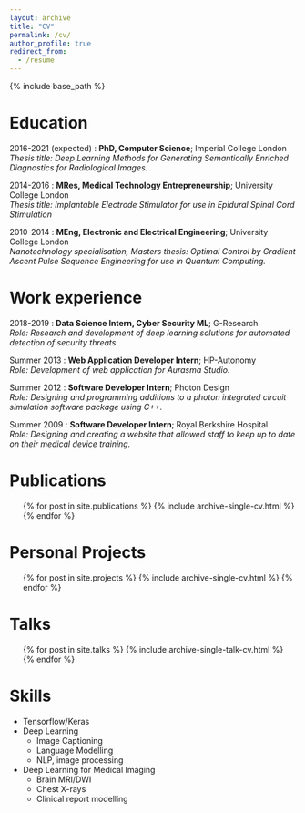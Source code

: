 ```yaml
---
layout: archive
title: "CV"
permalink: /cv/
author_profile: true
redirect_from:
  - /resume
---
```


{% include base_path %}

Education
======
2016-2021 (expected)
:   **PhD, Computer Science**; Imperial College London\
    *Thesis title: Deep Learning Methods for Generating Semantically Enriched Diagnostics for Radiological Images.*

2014-2016
:   **MRes, Medical Technology Entrepreneurship**; University College London\
    *Thesis title:  Implantable Electrode Stimulator for use in Epidural Spinal Cord Stimulation*
    
2010-2014
:   **MEng, Electronic and Electrical Engineering**; University College London\
    *Nanotechnology specialisation, Masters thesis: Optimal Control by Gradient Ascent Pulse Sequence Engineering for use in Quantum Computing.*

Work experience
======
2018-2019
:   **Data Science Intern, Cyber Security ML**; G-Research\
    *Role: Research and development of deep learning solutions for automated detection of security threats.*
  
Summer 2013
:   **Web Application Developer Intern**; HP-Autonomy\
    *Role: Development of web application for Aurasma Studio.*

Summer 2012
:   **Software Developer Intern**; Photon Design\
    *Role: Designing and programming additions to a photon integrated circuit simulation software package using C++.*

Summer 2009
:   **Software Developer Intern**; Royal Berkshire Hospital\
    *Role: Designing and creating a website that allowed staff to keep up to date on their medical device training.*
    
Publications
======
  <ul>{% for post in site.publications %}
    {% include archive-single-cv.html %}
  {% endfor %}</ul>

Personal Projects
======
  <ul>{% for post in site.projects %}
    {% include archive-single-cv.html %}
  {% endfor %}</ul>

Talks
======
  <ul>{% for post in site.talks %}
    {% include archive-single-talk-cv.html %}
  {% endfor %}</ul>

Skills
======
* Tensorflow/Keras
* Deep Learning
  * Image Captioning
  * Language Modelling
  * NLP, image processing
* Deep Learning for Medical Imaging
  * Brain MRI/DWI
  * Chest X-rays
  * Clinical report modelling
